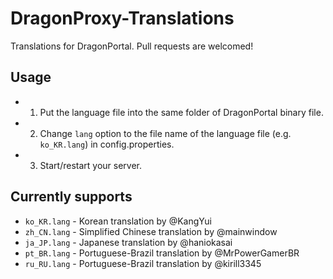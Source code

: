 # DragonProxy-Translations
Translations for DragonPortal. Pull requests are welcomed! 

## Usage
- 1. Put the language file into the same folder of DragonPortal binary file. 
- 2. Change `lang` option to the file name of the language file (e.g. `ko_KR.lang`) in config.properties. 
- 3. Start/restart your server. 

## Currently supports
- `ko_KR.lang` - Korean translation by @KangYui 
- `zh_CN.lang` - Simplified Chinese translation by @mainwindow
- `ja_JP.lang` - Japanese translation by @haniokasai
- `pt_BR.lang` - Portuguese-Brazil translation by @MrPowerGamerBR
- `ru_RU.lang` - Portuguese-Brazil translation by @kirill3345